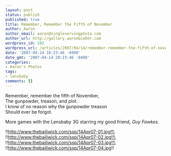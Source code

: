 ```yaml
---
layout: post
status: publish
published: true
title: Remember, Remember the Fifth of November
author: Aaron
author_email: aaron@singleservingphoto.com
author_url: http://gallery.aaronbieber.com
wordpress_id: 102
wordpress_url: /articles/2007/04/14/remember-remember-the-fifth-of-november/
date: '2007-04-14 16:23:46 -0400'
date_gmt: '2007-04-14 20:23:46 -0400'
categories:
- Aaron's Photos
tags:
- lensbaby
comments: []
---
```

Remember, remember the fifth of November,\
 The gunpowder, treason, and plot.\
 I know of no reason why the gunpowder treason\
 Should ever be forgot.

More games with the Lensbaby 3G starring my good friend, _Guy Fawkes_.

!!http://www.thebailiwick.com/ssp/14Apr07-01.jpg!!\
 !!http://www.thebailiwick.com/ssp/14Apr07-02.jpg!!\
 !!http://www.thebailiwick.com/ssp/14Apr07-03.jpg!!\
 !!http://www.thebailiwick.com/ssp/14Apr07-04.jpg!!
